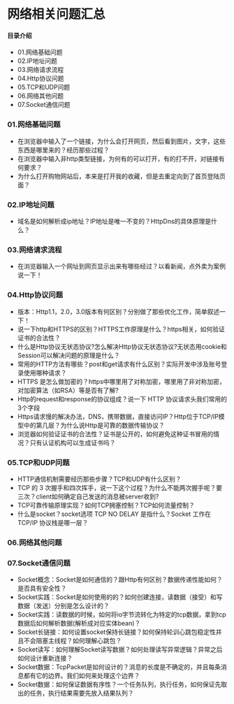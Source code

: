 # 网络相关问题汇总
#### 目录介绍
- 01.网络基础问题
- 02.IP地址问题
- 03.网络请求流程
- 04.Http协议问题
- 05.TCP和UDP问题
- 06.网络其他问题
- 07.Socket通信问题



### 01.网络基础问题
- 在浏览器中输入了一个链接，为什么会打开网页，然后看到图片，文字，这些东西是哪里来的？经历那些过程？
- 在浏览器中输入非http类型链接，为何有的可以打开，有的打不开，对链接有何要求？
- 为什么打开购物网站后，本来是打开我的收藏，但是去重定向到了首页登陆页面？


### 02.IP地址问题
- 域名是如何解析成ip地址？IP地址是唯一不变的？HttpDns的具体原理是什么？


### 03.网络请求流程
- 在浏览器输入一个网址到网页显示出来有哪些经过？以看新闻，点外卖为案例说一下！


### 04.Http协议问题
- 版本：Http1.1，2.0，3.0版本有何区别？分别做了那些优化工作，简单叙述一下！
- 说一下http和HTTPS的区别？HTTPS工作原理是什么？https相关，如何验证证书的合法性？
- 什么是Http协议无状态协议?怎么解决Http协议无状态协议?无状态用cookie和Session可以解决问题的原理是什么？
- 常用的HTTP方法有哪些？post和get请求有什么区别？实际开发中涉及账号登录使用哪种请求？
- HTTPS 是怎么做加密的？https中哪里用了对称加密，哪里用了非对称加密，对加密算法（如RSA）等是否有了解?
- Http的request和response的协议组成？说一下 HTTP 协议请求头我们常用的3个字段
- Https请求慢的解决办法，DNS，携带数据，直接访问IP？Http位于TCP/IP模型中的第几层？为什么说Http是可靠的数据传输协议？
- 浏览器如何验证证书的合法性？证书是公开的，如何避免这种证书冒用的情况？只有认证机构可以生成证书吗？



### 05.TCP和UDP问题
- HTTP通信机制需要经历那些步骤？TCP和UDP有什么区别？
- TCP 的 3 次握手和四次挥手，说一下这个过程？为什么不能两次握手呢？要三次？client如何确定自己发送的消息被server收到?
- TCP可靠传输原理实现？如何TCP拥塞控制？TCP如何流量控制？
- 什么是socket？socket选项 TCP NO DELAY 是指什么？Socket 工作在 TCP/IP 协议栈是哪一层？


### 06.网络其他问题




### 07.Socket通信问题
- Socket概念：Socket是如何通信的？跟Http有何区别？数据传递性能如何？是否具有安全性？
- Socket实践：Socket是如何使用的的？如何创建连接，读数据（接受）和写数据（发送）分别是怎么设计的？
- Socket实践：读数据的时候，如何将io字节流转化为特定的tcp数据，拿到tcp数据后如何解析数据(解析成对应实体bean)？
- Socket长链接：如何设置socket保持长链接？如何保持轮训心跳包稳定性并且不会阻塞主线程？如何理解心跳包？
- Socket读写：如何理解Socket读写数据？如何处理读写异常逻辑？异常之后如何设计重新连接？
- Socket数据：TcpPacket是如何设计的？消息的长度是不确定的，并且每条消息都有它的边界。我们如何来处理这个边界？
- Socket数据：如何保证数据有序性？一个任务队列，执行任务，如何保证先取出的任务，执行结果需要先放入结果队列？







